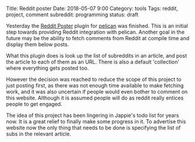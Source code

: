Title: Reddit poster
Date: 2018-05-07 9:00
Category: tools
Tags: reddit, project, comment
subreddit: programming
status: draft

Yesterday the [Reddit Poster](https://github.com/getpelican/pelican-plugins/pull/1026)
plugin for [pelican](http://docs.getpelican.com/en/stable/) was finished.
This is an initial step towards providing Reddit integration with pelican.
Another goal in the future may be the ability to fetch comments from Reddit 
at compile time and display them below posts.

What this plugin does is look up the list of subreddits in an article,
and post the article to each of them as an URL.
There is also a default 'collection' where everything gets posted too.

However the decision was reached to reduce the scope of this project to just
posting first, as there was not enough time available to make fetching work,
and it was also uncertain if people would even bother to comment on this website.
Although it is assumed people will do as reddit really entices people to get
engaged.

The idea of this project has been lingering in Jappie's todo list for years now.
It is a great relief to finally make some progress in it.
To advertise this website now the only thing that needs to be done is
specifying the list of subs in the relevant article.
